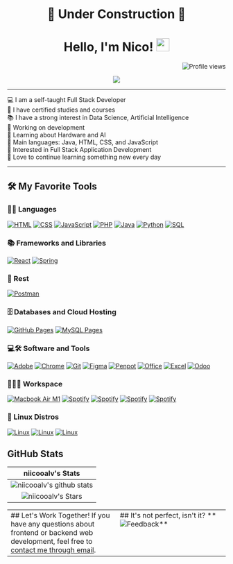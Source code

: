 <h1 align="center">🚧 Under Construction 🚧</h1>

<h1 align="center">
Hello, I'm Nico!
  <img src="https://media.giphy.com/media/hvRJCLFzcasrR4ia7z/giphy.gif" width="30"></h1> 

<img src="https://komarev.com/ghpvc/?username=niicooalv&color=green" alt="Profile views" align='right'/>
<br/>

<p align="center">
  <a href="https://github.com/niicooalv/readme-typing-svg"><img src="https://readme-typing-svg.herokuapp.com?lines=Game+Dev+Student;Full+Stack+Web+Developer;Freelancer;DS%20%7C%20AI%20%7C%20ML%20Enthusiast;Always%20Learning&center=true&width=500&height=50"></a>
</p>

<hr>

💻 I am a self-taught Full Stack Developer  
📝 I have certified studies and courses  
📚 I have a strong interest in Data Science, Artificial Intelligence  
🔭 Working on development  
🌱 Learning about Hardware and AI  
🌟 Main languages: Java, HTML, CSS, and JavaScript  
🚩 Interested in Full Stack Application Development  
💖 Love to continue learning something new every day

<hr>

## 🛠️ My Favorite Tools

### 👨‍💻 Languages
<p>
    <a href="#"><img alt="HTML" src="https://img.shields.io/badge/HTML%20-%23E34F26.svg?logo=html5&logoColor=white"></a>
    <a href="#"><img alt="CSS" src="https://img.shields.io/badge/CSS%20-%231572B6.svg?logo=css3&logoColor=white"></a>
    <a href="#"><img alt="JavaScript" src="https://img.shields.io/badge/JavaScript%20-%23F7DF1E.svg?logo=javascript&logoColor=black"></a>
    <a href="#"><img alt="PHP" src="https://img.shields.io/badge/PHP-%23777BB4.svg?logo=php&logoColor=white"></a>
    <a href="#"><img alt="Java" src="https://img.shields.io/badge/Java-%23007396.svg?logo=java&logoColor=white"></a>
    <a href="#"><img alt="Python" src="https://img.shields.io/badge/Python%20-%2314354C.svg?logo=python&logoColor=white"></a>
    <a href="#"><img alt="SQL" src="https://img.shields.io/badge/SQL%20-%23025E8C.svg?logo=amazon-dynamodb&logoColor=white"></a>
</p>

### 📚 Frameworks and Libraries
<p>
    <a href="#"><img alt="React" src="https://img.shields.io/badge/React-20232A?style=for-the-badge&logo=react&logoColor=61DAFB"></a>
    <a href="#"><img alt="Spring" src="https://img.shields.io/badge/Spring-20232A?style=for-the-badge&logo=spring&logoColor=6DB33F"></a>
</p>

### 🧪 Rest
<p>
    <a href="#"><img alt="Postman" src="https://img.shields.io/badge/Postman-FF6C37?style=for-the-badge&logo=postman&logoColor=white"></a>
</p>

### 🗄️ Databases and Cloud Hosting
<p>
    <a href="#"><img alt="GitHub Pages" src="https://img.shields.io/badge/GitHub%20Pages-%23327FC7.svg?logo=github&logoColor=white"></a>
    <a href="#"><img alt="MySQL Pages" src="https://img.shields.io/badge/MySQL%20Pages-%234479A1.svg?logo=mysql&logoColor=white"></a>
</p>

### 💻🛠️ Software and Tools
<p>
    <a href="#"><img alt="Adobe" src="https://img.shields.io/badge/Adobe%20-%23FF0000.svg?logo=adobe&logoColor=white"></a>
    <a href="#"><img alt="Chrome" src="https://img.shields.io/badge/Chrome-3DDC84?logo=google-chrome&logoColor=white"></a>
    <a href="#"><img alt="Git" src="https://img.shields.io/badge/Git%20-%23F05033.svg?logo=git&logoColor=white"></a>
    <a href="#"><img alt="Figma" src="https://img.shields.io/badge/Figma-%239B30FF.svg?logo=figma&logoColor=white"></a>
    <a href="#"><img alt="Penpot" src="https://img.shields.io/badge/Penpot-%2300E676.svg?logo=penpot&logoColor=white"></a>
    <a href="#"><img alt="Office" src="https://img.shields.io/badge/Office-%23D83B01.svg?logo=office&logoColor=white"></a>
    <a href="#"><img alt="Excel" src="https://img.shields.io/badge/Excel-%23217346.svg?logo=excel&logoColor=white"></a>
    <a href="#"><img alt="Odoo" src="https://img.shields.io/badge/Odoo-Enterprise-purple?style=for-the-badge&logo=odoo&logoColor=white"></a>

</p>

### 👨🏽‍💻 Workspace
<p>
    <a href="#"><img alt="Macbook Air M1" src="https://img.shields.io/badge/Visual%20Studio%20Code-0078d7.svg?style=for-the-badge&logo=visual-studio-code&logoColor=white"></a>
    <a href="#"><img alt="Spotify" src="https://img.shields.io/badge/Visual%20Studio-5C2D91.svg?style=for-the-badge&logo=visual-studio&logoColor=white"></a>
    <a href="#"><img alt="Spotify" src="https://img.shields.io/badge/IntelliJIDEA-000000.svg?style=for-the-badge&logo=intellij-idea&logoColor=white"></a>
    <a href="#"><img alt="Spotify" src="https://img.shields.io/badge/NetBeansIDE-1B6AC6.svg?style=for-the-badge&logo=apache-netbeans-ide&logoColor=white"></a>
    <a href="#"><img alt="Spotify" src="https://img.shields.io/badge/Eclipse-FE7A16.svg?style=for-the-badge&logo=Eclipse&logoColor=white"></a>
</p>

### 🐧 Linux Distros
<p>
    <a href="#"><img alt="Linux" src="https://img.shields.io/badge/-Lubuntu-%230065C2?style=for-the-badge&logo=lubuntu&logoColor=white"></a>
    <a href="#"><img alt="Linux" src="https://img.shields.io/badge/Ubuntu-E95420?style=for-the-badge&logo=ubuntu&logoColor=white"></a>
    <a href="#"><img alt="Linux" src="https://img.shields.io/badge/Linux%20Mint-87CF3E?style=for-the-badge&logo=Linux%20Mint&logoColor=white"></a>
</p>

## GitHub Stats

| niicooalv's Stats |
|:------------------:|
| ![niicooalv's github stats](https://github-readme-stats.vercel.app/api?username=niicooalv&show_icons=true&theme=algolia) |
| ![niicooalv's Stars](https://github-readme-stats.vercel.app/api?username=niicooalv&show_icons=true&locale=en&count_private=true&hide_rank=true&custom_title=My%20GitHub%20Stats&disable_animations=true&theme=algolia) |

<table style="border: none">
  <tr>
    <td width="50%" valign="top">
      ## Let's Work Together!
      If you have any questions about frontend or backend web development, feel free to <a href="mailto:test@test.local">contact me through email</a>.
    </td>
    <td width="50%" valign="top">
      ## It's not perfect, isn't it?
      **<img alt="Feedback" src="https://img.shields.io/badge/Ask%20me-anything-1abc9c.svg">**
    </td>
  </tr>
</table>
